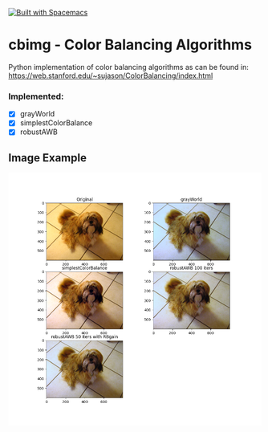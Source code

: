 [![Built with Spacemacs](https://cdn.rawgit.com/syl20bnr/spacemacs/442d025779da2f62fc86c2082703697714db6514/assets/spacemacs-badge.svg)](http://spacemacs.org)

# cbimg - Color Balancing Algorithms

Python implementation of color balancing algorithms as can be found in:
https://web.stanford.edu/~sujason/ColorBalancing/index.html

### Implemented:
- [x] grayWorld
- [x] simplestColorBalance
- [x] robustAWB

## Image Example

![plot](example/example.png)
